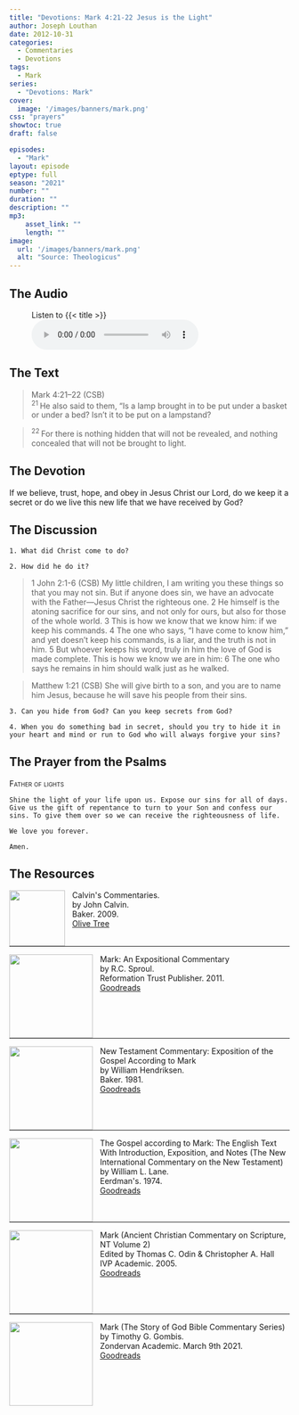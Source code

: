 ```yaml
---
title: "Devotions: Mark 4:21-22 Jesus is the Light"
author: Joseph Louthan
date: 2012-10-31
categories:
  - Commentaries
  - Devotions
tags:
  - Mark
series:
  - "Devotions: Mark"
cover:
  image: '/images/banners/mark.png'
css: "prayers"
showtoc: true
draft: false

episodes:
  - "Mark"
layout: episode
eptype: full
season: "2021"
number: ""
duration: ""
description: ""
mp3:
    asset_link: ""
    length: ""
image: 
  url: '/images/banners/mark.png'
  alt: "Source: Theologicus"
---
```


## The Audio

<figure>
    <figcaption>Listen to {{< title >}}</figcaption>
    <audio
        controls
        src="{{< download_url >}}{{< asset_link >}}">
            <a href="{{< download_url >}}{{< asset_link >}}">
                Download audio
            </a>
    </audio>
</figure>

## The Text

>Mark 4:21–22 (CSB)  
><sup> 21 </sup> He also said to them, “Is a lamp brought in to be put under a basket or under a bed? Isn’t it to be put on a lampstand? 

><sup> 22 </sup> For there is nothing hidden that will not be revealed, and nothing concealed that will not be brought to light.

## The Devotion

If we believe, trust, hope, and obey in Jesus Christ our Lord, do we keep it a secret or do we live this new life that we have received by God?

## The Discussion

```text
1. What did Christ come to do?

2. How did he do it?
```

>1 John 2:1-6 (CSB) My little children, I am writing you these things so that you may not sin. But if anyone does sin, we have an advocate with the Father—Jesus Christ the righteous one. 2 He himself is the atoning sacrifice for our sins, and not only for ours, but also for those of the whole world. 3 This is how we know that we know him: if we keep his commands. 4 The one who says, “I have come to know him,” and yet doesn’t keep his commands, is a liar, and the truth is not in him. 5 But whoever keeps his word, truly in him the love of God is made complete. This is how we know we are in him: 6 The one who says he remains in him should walk just as he walked.

>Matthew 1:21 (CSB) She will give birth to a son, and you are to name him Jesus, because he will save his people from their sins.

```text
3. Can you hide from God? Can you keep secrets from God?

4. When you do something bad in secret, should you try to hide it in your heart and mind or run to God who will always forgive your sins?
```

## The Prayer from the Psalms

>

<div style='font-variant: small-caps;'>
Father of lights
</div>

```text
Shine the light of your life upon us. Expose our sins for all of days. Give us the gift of repentance to turn to your Son and confess our sins. To give them over so we can receive the righteousness of life.

We love you forever.

Amen.
```

<div style="page-break-after: always;"></div>


## The Resources

<p style="clear:both;">

<img src="/images/resources/commentary-calvin-set.png" align="left" width="100" style="padding-right: 10px" />Calvin's Commentaries.  
by John Calvin.  
Baker. 2009.  
[Olive Tree](https://www.olivetree.com/store/product.php?productid=17517)

<p style="clear:both;">

---

<img src="/images/resources/commentary-mark-sproul.jpg" align="left" width="150" style="padding-right: 10px" />Mark: An Expositional Commentary  
by R.C. Sproul.  
Reformation Trust Publisher. 2011.  
[Goodreads](https://www.goodreads.com/book/show/13329901-mark?ac=1&from_search=true&qid=AjPCOwNAXj&rank=1)

<p style="clear:both;">

---

<img src="/images/resources/commentary-mark-hendriksen.jpg" align="left" width="150" style="padding-right: 10px" />New Testament Commentary: Exposition of the Gospel According to Mark  
by William Hendriksen.  
Baker. 1981.  
[Goodreads](https://www.goodreads.com/book/show/2365098.Mark)

<p style="clear:both;">

---

<img src="/images/resources/commentary-mark-lane.jpg" align="left" width="150" style="padding-right: 10px" />The Gospel according to Mark: The English Text With Introduction, Exposition, and Notes (The New International Commentary on the New Testament)  
by William L. Lane.  
Eerdman's. 1974.  
[Goodreads](https://www.goodreads.com/book/show/978619.The_Gospel_of_Mark?from_search=true&from_srp=true&qid=UOUMUiJ7z4&rank=2)

<p style="clear:both;">

---

<img src="/images/resources/commentary-mark-oden.jpg" align="left" width="150" style="padding-right: 10px" />Mark (Ancient Christian Commentary on Scripture, NT Volume 2)  
Edited by Thomas C. Odin & Christopher A. Hall  
IVP Academic. 2005.  
[Goodreads](https://www.goodreads.com/book/show/33015669-mark)

<p style="clear:both;">

---

<img src="/images/resources/commentary-mark-gombis.jpg" align="left" width="150" style="padding-right: 10px" />Mark (The Story of God Bible Commentary Series)  
by Timothy G. Gombis.   
Zondervan Academic. March 9th 2021.  
[Goodreads](https://www.goodreads.com/book/show/54287613-mark)

<p style="clear:both;">
